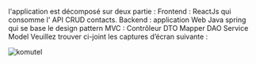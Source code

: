 
l'application est décomposé sur deux partie :
Frontend : ReactJs qui consomme l' API CRUD contacts.
Backend : application Web Java spring qui se base le design pattern MVC :
Contrôleur
DTO
 Mapper
DAO
Service
Model
Veuillez trouver ci-joint les captures d’écran suivante :

![komutel](https://github.com/askriamani/Gestion-Contact_Komutel_BO.git/formulaire.PNG)
